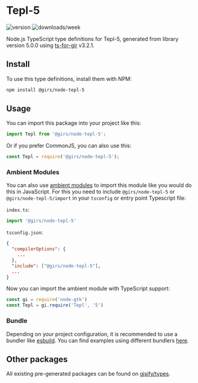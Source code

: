 
# Tepl-5

![version](https://img.shields.io/npm/v/@girs/node-tepl-5)
![downloads/week](https://img.shields.io/npm/dw/@girs/node-tepl-5)


Node.js TypeScript type definitions for Tepl-5, generated from library version 5.0.0 using [ts-for-gir](https://github.com/gjsify/ts-for-gir) v3.2.1.


## Install

To use this type definitions, install them with NPM:
```bash
npm install @girs/node-tepl-5
```

## Usage

You can import this package into your project like this:
```ts
import Tepl from '@girs/node-tepl-5';
```

Or if you prefer CommonJS, you can also use this:
```ts
const Tepl = require('@girs/node-tepl-5');
```

### Ambient Modules

You can also use [ambient modules](https://github.com/gjsify/ts-for-gir/tree/main/packages/cli#ambient-modules) to import this module like you would do this in JavaScript.
For this you need to include `@girs/node-tepl-5` or `@girs/node-tepl-5/import` in your `tsconfig` or entry point Typescript file:

`index.ts`:
```ts
import '@girs/node-tepl-5'
```

`tsconfig.json`:
```json
{
  "compilerOptions": {
    ...
  },
  "include": ["@girs/node-tepl-5"],
  ...
}
```

Now you can import the ambient module with TypeScript support: 

```ts
const gi = require('node-gtk')
const Tepl = gi.require('Tepl', '5')
```


### Bundle

Depending on your project configuration, it is recommended to use a bundler like [esbuild](https://esbuild.github.io/). You can find examples using different bundlers [here](https://github.com/gjsify/ts-for-gir/tree/main/examples).

## Other packages

All existing pre-generated packages can be found on [gjsify/types](https://github.com/gjsify/types).

